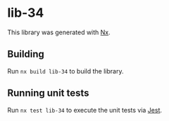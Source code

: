 # lib-34

This library was generated with [Nx](https://nx.dev).

## Building

Run `nx build lib-34` to build the library.

## Running unit tests

Run `nx test lib-34` to execute the unit tests via [Jest](https://jestjs.io).
